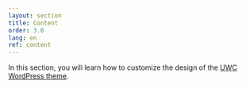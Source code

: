 ```yaml
---
layout: section
title: Content
order: 3.0
lang: en
ref: content
---
```


In this section, you will learn how to customize the design of the [UWC WordPress theme](https://github.com/uwc/uwc-website).
